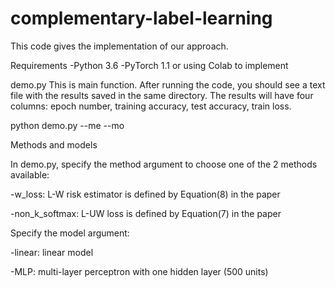 # complementary-label-learning

This code gives the implementation  of our approach.

Requirements
-Python 3.6
-PyTorch 1.1
or using Colab to implement

demo.py
This is main function. After running the code, you should see a text file with the results saved in the same directory. 
The results will have four columns: epoch number, training accuracy, test accuracy, train loss.

python demo.py --me  <method name> --mo <model name>

Methods and models
  
In demo.py, specify the method argument to choose one of the 2 methods available:
  
-w_loss: L-W risk estimator is defined by Equation(8) in the paper
  
-non_k_softmax: L-UW loss is defined by Equation(7) in the paper
  
Specify the model argument:
  
-linear: linear model
  
-MLP: multi-layer perceptron with one hidden layer (500 units)
